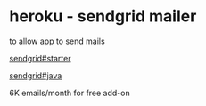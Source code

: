 # heroku - sendgrid mailer

to allow app to send mails

[sendgrid#starter](https://addons.heroku.com/sendgrid#starter)

[sendgrid#java](https://devcenter.heroku.com/articles/sendgrid#java)

6K emails/month for free add-on
